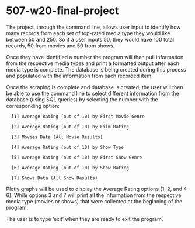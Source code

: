 # 507-w20-final-project

The project, through the command line, allows user input to identify how many records from each set of top-rated media type they would like between 50 and 250. So if a user inputs 50, they would have 100 total records, 50 from movies and 50 from shows.

Once they have identified a number the program will then pull information from the respective media types and print a formatted output after each media type is complete. The database is being created during this process and populated with the information from each recorded item. 

Once the scraping is complete and database is created, the user will then be able to use the command line to select different information from the database (using SQL queries) by selecting the number with the corresponding option:

      [1] Average Rating (out of 10) by First Movie Genre

      [2] Average Rating (out of 10) by Film Rating

      [3] Movies Data (All Movie Results)

      [4] Average Rating (out of 10) by Show Type

      [5] Average Rating (out of 10) by First Show Genre

      [6] Average Rating (out of 10) by Show Rating

      [7] Shows Data (All Show Results)

Plotly graphs will be used to display the Average Rating options (1, 2, and 4-6). While options 3 and 7 will print all the information from the respective media type (movies or shows) that were collected at the beginning of the program.

The user is to type ‘exit’ when they are ready to exit the program.
